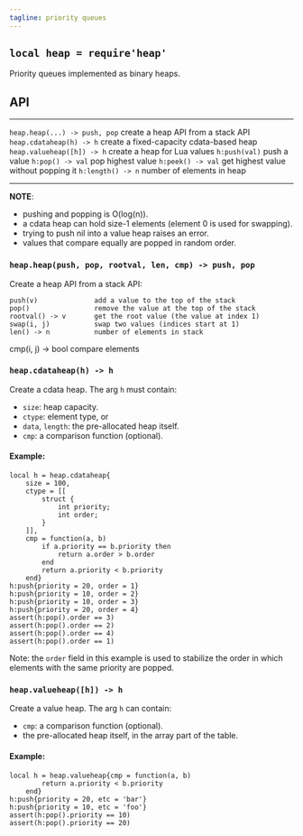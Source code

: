 ```yaml
---
tagline: priority queues
---
```


## `local heap = require'heap'`

Priority queues implemented as binary heaps.

## API

-------------------------------- ----------------------------------------------------
`heap.heap(...) -> push, pop`    create a heap API from a stack API
`heap.cdataheap(h) -> h`         create a fixed-capacity cdata-based heap
`heap.valueheap([h]) -> h`       create a heap for Lua values
`h:push(val)`                    push a value
`h:pop() -> val`                 pop highest value
`h:peek() -> val`                get highest value without popping it
`h:length() -> n`                number of elements in heap
-------------------------------- ----------------------------------------------------

__NOTE__:

  * pushing and popping is O(log(n)).
  * a cdata heap can hold size-1 elements (element 0 is used for swapping).
  * trying to push nil into a value heap raises an error.
  * values that compare equally are popped in random order.

### `heap.heap(push, pop, rootval, len, cmp) -> push, pop`

Create a heap API from a stack API:

	push(v)              add a value to the top of the stack
	pop()                remove the value at the top of the stack
	rootval() -> v       get the root value (the value at index 1)
	swap(i, j)           swap two values (indices start at 1)
	len() -> n           number of elements in stack
   cmp(i, j) -> bool    compare elements

### `heap.cdataheap(h) -> h`

Create a cdata heap. The arg `h` must contain:

  * `size`: heap capacity.
  * `ctype`: element type, or
  * `data`, `length`: the pre-allocated heap itself.
  * `cmp`: a comparison function (optional).

#### Example:

~~~{.lua}
local h = heap.cdataheap{
	size = 100,
	ctype = [[
		struct {
			int priority;
			int order;
		}
	]],
	cmp = function(a, b)
		if a.priority == b.priority then
			return a.order > b.order
		end
		return a.priority < b.priority
	end}
h:push{priority = 20, order = 1}
h:push{priority = 10, order = 2}
h:push{priority = 10, order = 3}
h:push{priority = 20, order = 4}
assert(h:pop().order == 3)
assert(h:pop().order == 2)
assert(h:pop().order == 4)
assert(h:pop().order == 1)
~~~

Note: the `order` field in this example is used to stabilize
the order in which elements with the same priority are popped.

### `heap.valueheap([h]) -> h`

Create a value heap. The arg `h` can contain:

  * `cmp`: a comparison function (optional).
  * the pre-allocated heap itself, in the array part of the table.

#### Example:

~~~{.lua}
local h = heap.valueheap{cmp = function(a, b)
		return a.priority < b.priority
	end}
h:push{priority = 20, etc = 'bar'}
h:push{priority = 10, etc = 'foo'}
assert(h:pop().priority == 10)
assert(h:pop().priority == 20)
~~~
